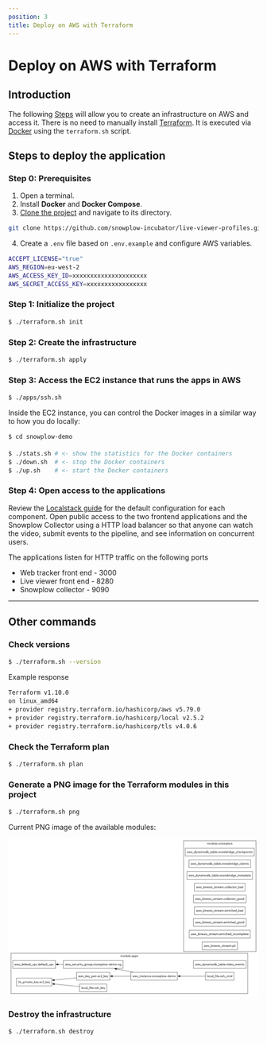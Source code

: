 ```yaml
---
position: 3
title: Deploy on AWS with Terraform
---
```


# Deploy on AWS with Terraform

## Introduction

The following [Steps](#steps) will allow you to create an infrastructure on AWS and access it. There is no need to manually install [Terraform](https://www.terraform.io/). It is executed via [Docker](https://www.docker.com/) using the `terraform.sh` script.

## Steps to deploy the application

### Step 0: Prerequisites

1. Open a terminal.
2. Install **Docker** and **Docker Compose**.
3. [Clone the project](https://github.com/snowplow-incubator/live-viewer-profiles) and navigate to its directory.
```bash
git clone https://github.com/snowplow-incubator/live-viewer-profiles.git
```
4. Create a `.env` file based on `.env.example` and configure AWS variables.
```bash
ACCEPT_LICENSE="true"
AWS_REGION=eu-west-2
AWS_ACCESS_KEY_ID=xxxxxxxxxxxxxxxxxxxxx
AWS_SECRET_ACCESS_KEY=xxxxxxxxxxxxxxxxx
```


### Step 1: Initialize the project

```bash
$ ./terraform.sh init
```

### Step 2: Create the infrastructure

```bash
$ ./terraform.sh apply
```

### Step 3: Access the EC2 instance that runs the apps in AWS

```bash
$ ./apps/ssh.sh
```

Inside the EC2 instance, you can control the Docker images in a similar way to how you do locally:

```bash
$ cd snowplow-demo

$ ./stats.sh # <- show the statistics for the Docker containers
$ ./down.sh  # <- stop the Docker containers
$ ./up.sh    # <- start the Docker containers
```

### Step 4: Open access to the applications

Review the [Localstack guide](/tutorials/kafka-live-viewer-profiles/quickstart-localstack) for the default configuration for each component. Open public access to the two frontend applications and the Snowplow Collector using a HTTP load balancer so that anyone can watch the video, submit events to the pipeline, and see information on concurrent users. 

The applications listen for HTTP traffic on the following ports
- Web tracker front end - 3000
- Live viewer front end - 8280
- Snowplow collector - 9090

---

## Other commands

### Check versions

```bash
$ ./terraform.sh --version
```
Example response
```bash
Terraform v1.10.0
on linux_amd64
+ provider registry.terraform.io/hashicorp/aws v5.79.0
+ provider registry.terraform.io/hashicorp/local v2.5.2
+ provider registry.terraform.io/hashicorp/tls v4.0.6
```

### Check the Terraform plan

```bash
$ ./terraform.sh plan
```

### Generate a PNG image for the Terraform modules in this project

```bash
$ ./terraform.sh png
```

Current PNG image of the available modules:

![Terraform Modules](images/terraform.png)

### Destroy the infrastructure

```bash
$ ./terraform.sh destroy
```
